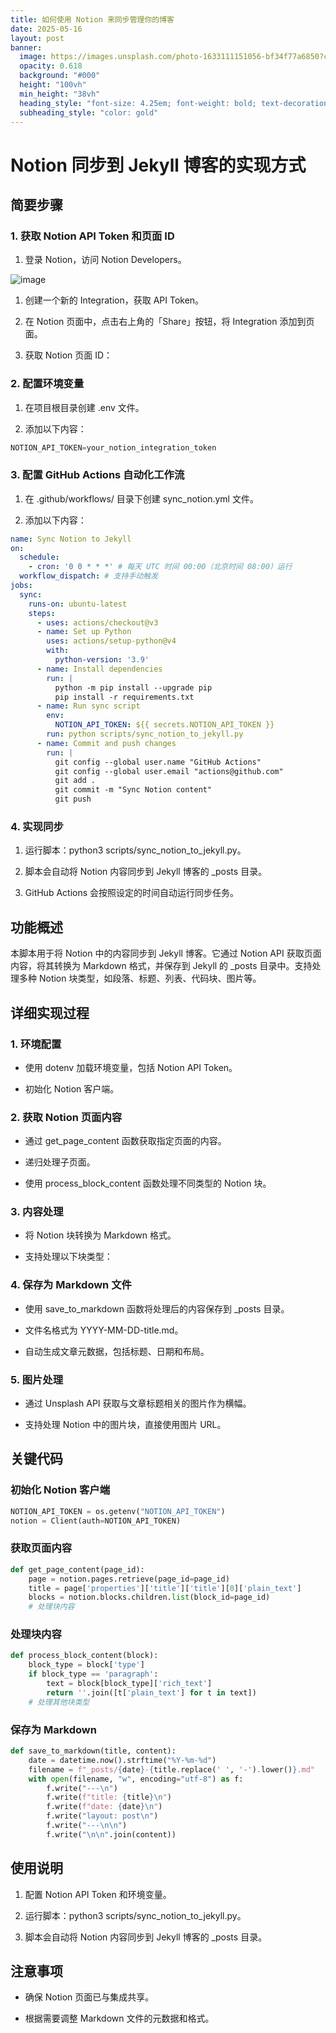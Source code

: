 ```yaml
---
title: 如何使用 Notion 来同步管理你的博客
date: 2025-05-16
layout: post
banner:
  image: https://images.unsplash.com/photo-1633111151056-bf34f77a6850?crop=entropy&cs=tinysrgb&fit=max&fm=jpg&ixid=M3w2OTIwMzJ8MHwxfHJhbmRvbXx8fHx8fHx8fDE3NDczNjUyMTB8&ixlib=rb-4.1.0&q=80&w=1080
  opacity: 0.618
  background: "#000"
  height: "100vh"
  min_height: "38vh"
  heading_style: "font-size: 4.25em; font-weight: bold; text-decoration: underline"
  subheading_style: "color: gold"
---
```


# Notion 同步到 Jekyll 博客的实现方式

## 简要步骤

### 1. 获取 Notion API Token 和页面 ID

1. 登录 Notion，访问 Notion Developers。

![image](https://prod-files-secure.s3.us-west-2.amazonaws.com/a7a0cc5a-89b9-4cda-8686-1fba0ca52f40/d19c1afe-dea5-4312-9333-786b0ba83054/image.png?X-Amz-Algorithm=AWS4-HMAC-SHA256&X-Amz-Content-Sha256=UNSIGNED-PAYLOAD&X-Amz-Credential=ASIAZI2LB466YVJG5BUD%2F20250516%2Fus-west-2%2Fs3%2Faws4_request&X-Amz-Date=20250516T031330Z&X-Amz-Expires=3600&X-Amz-Security-Token=IQoJb3JpZ2luX2VjEIP%2F%2F%2F%2F%2F%2F%2F%2F%2F%2FwEaCXVzLXdlc3QtMiJGMEQCIH%2BH43vd7%2BSfHKYHizQmMf7UqiTaO8b0jCb1Azv9z3PXAiAyKcgRF98birpzas2JpANSogSO47Vsoj15Vqh%2F3uSPlyr%2FAwg8EAAaDDYzNzQyMzE4MzgwNSIMTep0w1n4fdiA98owKtwDv1pNaroguuKloOtzHdVoXVQSObHmLc9AMPGGvTbYaNrbEXvjcDpW3H0UjEdbWgjPZqe%2BdetPLBqI2s6hMmH9DxSUMpXLOWoVoVfNCA2zbRGMHyy8x0kHJt%2BuoqSs2wkBzmVlEiRqJhr%2B%2BAAOggfw3gi8sY4woVVQtWXcPtYGX9EyFr49PkSColMy57INlxp8BrY%2B5G%2F7sb4W%2F5y3xDQ6KeE2gUBfZPkMhxroLd3tjchk%2FuwPe5FUJaTLNKGzXhioNPFAoOImrM7bLuSPy6KAEwoarDGBkkVbNbd%2B5WKDZGJEaEtNXP4oI1eVBsv9jY7EjL26%2F7OAQluvw97fcwG9qAQ8tBi4glFFKOsz4mwqPrSD%2FTf%2FM72fOKPRVdb90bHIYUI30TKAwNZ3vhCLBqUVo30OPqZzqhAy7TAGVmLWKubtrzqZ4E1mdHmOZEMv%2BNRvCFCFh8KC2%2Bzt9f36TL5dKEkxqHaIeFi2xix%2FN7aM6Pr0r8LryCMf0vfpoXAEDTN2uApNiuv4wQs02U0zU0Xb1aeXHs9Ag4SV2EPJvK1%2BB3Hlw%2F79btcMfV3PtCJJ2btcqTB5CFsQb7Y5OgKGVBOemMSuJWGLhfWavAeAMH7jI1C1PclBlMH7zmd3MDcw3dSawQY6pgGDVy6Gb7doTxuMsjHdFpL88SvyfqO1%2F0J6sIlKYUeoosW1eOr1hmKImecPUvrGBaZnpepQDsr3uiaCzDH1C8nWl7ueLFKwicDXAZc3PbojjC4exdX92asTCSWBtLsILkJ1y4UG8%2FfmRTfa0dh%2FoDxBjP%2FcZrX5RrCQLiV7G9xbdUS1nFCVVOPBK30wMZModoFdcQ1Sdj%2BxmaLeBmBs1CKioUpYXbjc&X-Amz-Signature=25d624c2a50010a42f753430726b5279d51e7f8522c015c0ae0a41e60f585149&X-Amz-SignedHeaders=host&x-id=GetObject)

1. 创建一个新的 Integration，获取 API Token。

1. 在 Notion 页面中，点击右上角的「Share」按钮，将 Integration 添加到页面。

1. 获取 Notion 页面 ID：


### 2. 配置环境变量

1. 在项目根目录创建 .env 文件。

1. 添加以下内容：

```javascript
NOTION_API_TOKEN=your_notion_integration_token
```

### 3. 配置 GitHub Actions 自动化工作流

1. 在 .github/workflows/ 目录下创建 sync_notion.yml 文件。

1. 添加以下内容：

```yaml
name: Sync Notion to Jekyll
on:
  schedule:
    - cron: '0 0 * * *' # 每天 UTC 时间 00:00（北京时间 08:00）运行
  workflow_dispatch: # 支持手动触发
jobs:
  sync:
    runs-on: ubuntu-latest
    steps:
      - uses: actions/checkout@v3
      - name: Set up Python
        uses: actions/setup-python@v4
        with:
          python-version: '3.9'
      - name: Install dependencies
        run: |
          python -m pip install --upgrade pip
          pip install -r requirements.txt
      - name: Run sync script
        env:
          NOTION_API_TOKEN: ${{ secrets.NOTION_API_TOKEN }}
        run: python scripts/sync_notion_to_jekyll.py
      - name: Commit and push changes
        run: |
          git config --global user.name "GitHub Actions"
          git config --global user.email "actions@github.com"
          git add .
          git commit -m "Sync Notion content"
          git push
```

### 4. 实现同步

1. 运行脚本：python3 scripts/sync_notion_to_jekyll.py。

1. 脚本会自动将 Notion 内容同步到 Jekyll 博客的 _posts 目录。

1. GitHub Actions 会按照设定的时间自动运行同步任务。

## 功能概述

本脚本用于将 Notion 中的内容同步到 Jekyll 博客。它通过 Notion API 获取页面内容，将其转换为 Markdown 格式，并保存到 Jekyll 的 _posts 目录中。支持处理多种 Notion 块类型，如段落、标题、列表、代码块、图片等。

## 详细实现过程

### 1. 环境配置

- 使用 dotenv 加载环境变量，包括 Notion API Token。

- 初始化 Notion 客户端。

### 2. 获取 Notion 页面内容

- 通过 get_page_content 函数获取指定页面的内容。

- 递归处理子页面。

- 使用 process_block_content 函数处理不同类型的 Notion 块。

### 3. 内容处理

- 将 Notion 块转换为 Markdown 格式。

- 支持处理以下块类型：


### 4. 保存为 Markdown 文件

- 使用 save_to_markdown 函数将处理后的内容保存到 _posts 目录。

- 文件名格式为 YYYY-MM-DD-title.md。

- 自动生成文章元数据，包括标题、日期和布局。

### 5. 图片处理

- 通过 Unsplash API 获取与文章标题相关的图片作为横幅。

- 支持处理 Notion 中的图片块，直接使用图片 URL。

## 关键代码

### 初始化 Notion 客户端

```python
NOTION_API_TOKEN = os.getenv("NOTION_API_TOKEN")
notion = Client(auth=NOTION_API_TOKEN)
```

### 获取页面内容

```python
def get_page_content(page_id):
    page = notion.pages.retrieve(page_id=page_id)
    title = page['properties']['title']['title'][0]['plain_text']
    blocks = notion.blocks.children.list(block_id=page_id)
    # 处理块内容
```

### 处理块内容

```python
def process_block_content(block):
    block_type = block['type']
    if block_type == 'paragraph':
        text = block[block_type]['rich_text']
        return ''.join([t['plain_text'] for t in text])
    # 处理其他块类型
```

### 保存为 Markdown

```python
def save_to_markdown(title, content):
    date = datetime.now().strftime("%Y-%m-%d")
    filename = f"_posts/{date}-{title.replace(' ', '-').lower()}.md"
    with open(filename, "w", encoding="utf-8") as f:
        f.write("---\n")
        f.write(f"title: {title}\n")
        f.write(f"date: {date}\n")
        f.write("layout: post\n")
        f.write("---\n\n")
        f.write("\n\n".join(content))
```

## 使用说明

1. 配置 Notion API Token 和环境变量。

1. 运行脚本：python3 scripts/sync_notion_to_jekyll.py。

1. 脚本会自动将 Notion 内容同步到 Jekyll 博客的 _posts 目录。

## 注意事项

- 确保 Notion 页面已与集成共享。

- 根据需要调整 Markdown 文件的元数据和格式。
